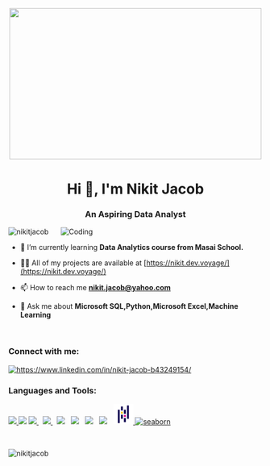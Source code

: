 <p align="center"> <a target="_blank" rel="noopener noreferrer" href="#"><img width="500" height="300" src="https://raw.githubusercontent.com/ankitpriyarup/ankitpriyarup/master/coder.gif" height="175px"/></a>
<h1 align="center">Hi 👋, I'm Nikit Jacob</h1>
<h3 align="center">An Aspiring Data Analyst</h3>
<img align="right" alt="Coding" width="400" src="https://media1.giphy.com/media/RbDKaczqWovIugyJmW/giphy.gif?cid=790b761107c92ba257059f91661d59c9a403dba138a46083&rid=giphy.gif&ct=g">


<p align="left"> <img src="https://komarev.com/ghpvc/?username=nikitjacob&label=Profile%20views&color=0e75b6&style=flat" alt="nikitjacob" /> </p>

- 🌱 I’m currently learning **Data Analytics course from Masai School.**

- 👨‍💻 All of my projects are available at [https://nikit.dev.voyage/](https://nikit.dev.voyage/)

- 📫 How to reach me **nikit.jacob@yahoo.com**

- 💬 Ask me about **Microsoft SQL,Python,Microsoft Excel,Machine Learning**

<p>&nbsp

<h3 align="left">Connect with me:</h3>
<p align="left">
<a href="https://linkedin.com/in/https://www.linkedin.com/in/nikit-jacob-b43249154/" target="blank"><img align="center" src="https://raw.githubusercontent.com/rahuldkjain/github-profile-readme-generator/master/src/images/icons/Social/linked-in-alt.svg" alt="https://www.linkedin.com/in/nikit-jacob-b43249154/" height="30" width="40" /></a>
</p>

<h3 align="left">Languages and Tools:</h3>
<p align="left">  
    <a href="https://www.python.org" target="_blank"> <img src="https://img.icons8.com/color/48/000000/python.png"/> </a> 
    <a href="https://www.tableau.com/" target="_blank"> <img src="https://img.icons8.com/color/48/000000/tableau-software.png"/></a> 
    <a style="padding-right:8px;" href="https://www.mysql.com/" target="_blank"> <img src="https://img.icons8.com/fluent/50/000000/mysql-logo.png"/> </a>
    <a style="padding-right:8px;" href="https://www.microsoft.com/en-in/microsoft-365/excel" target="_blank"><img src="https://img.icons8.com/fluency/48/000000/microsoft-excel-2019.png"/> </a>
    <a style="padding-right:8px;" href="https://www.microsoft.com/en-us/microsoft-365/powerpoint" target="_blank"> <img src="https://img.icons8.com/color/48/000000/microsoft-powerpoint-2019--v1.png"/></a>
    <a style="padding-right:8px;" href="https://www.microsoft.com/en-us/microsoft-365/word" target="_blank"> <img src="https://img.icons8.com/ios-filled/50/000000/ms-word.png"/></a>
    <a style="padding-right:8px;" href="https://www.google.com/sheets/about/" target="_blank"> <img src="https://img.icons8.com/color/48/000000/google-sheets.png"/></a>
    <a style="padding-right:8px;" href="https://www.microsoft.com/en-in/sql-server/sql-server-downloads" target="_blank"> <img src="https://img.icons8.com/color/48/000000/microsoft-sql-server.png"/></a>
    <a href="https://pandas.pydata.org/" target="_blank" rel="noreferrer"> <img src="https://raw.githubusercontent.com/devicons/devicon/2ae2a900d2f041da66e950e4d48052658d850630/icons/pandas/pandas-original.svg" alt="pandas" width="40" height="40"/> </a> 
    <a href="https://seaborn.pydata.org/" target="_blank" rel="noreferrer"> <img src="https://seaborn.pydata.org/_images/logo-mark-lightbg.svg" alt="seaborn" width="40" height="40"/> </a>

</p>
<br>
<p><img align="center" src="https://github-readme-stats.vercel.app/api/top-langs?username=nikitjacob&show_icons=true&locale=en&layout=compact" alt="nikitjacob" /></p>

